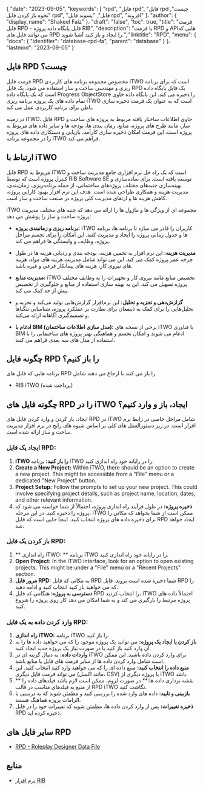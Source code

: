 {
  "date": "2023-09-05",
  "keywords": [
"rpd",
"فایل rpd",
"فایل rpd چیست",
"نحوه باز کردن فایل rpd",
"فایل",
"پسوند فایل rpd",
"افزونه"
]،
  "author": {
    "display_name": "Shakeel Faiz"
}،
  "draft": "false",
  "toc": true,
  "title": "فرمت فایل RPD - فایل پایگاه داده پروژه RIB",
  "description": "با فرمت RPD و APIهایی که می توانند فایل های RPD را ایجاد و باز کنند آشنا شوید.",
  "linktitle": "RPD",
  "menu": {
    "docs": {
      "identifier": "database-rpd-fa",
      "parent": "database"
}
}،
  "lastmod": "2023-09-05"
}

## فایل RPD چیست؟

فرمت فایل RPD مخصوص مجموعه برنامه های کاربردی iTWO است که برای برنامه ریزی و مهندسی ساخت و ساز استفاده می شود. یک فایل RPD یک فایل پایگاه داده است که یک پایگاه داده Progress ObjectStore را ذخیره می کند. این پایگاه داده حاوی تمام داده های یک پروژه برنامه ریزی iTWO است که به عنوان یک فرمت ذخیره سازی باطن برای برنامه کاربردی عمل می کند.

در زمینه iTWO، فایل RPD حاوی اطلاعات ساختار یافته مربوط به پروژه های ساخت و ساز، مانند طرح های پروژه، منابع، زمان بندی ها، بودجه ها و سایر داده های مربوط به پروژه است. این فرمت امکان ذخیره سازی کارآمد، بازیابی و دستکاری داده های پروژه را در مجموعه برنامه iTWO فراهم می کند.

## ارتباط با iTWO

فایل RPD مربوط به iTWO است که یک راه حل نرم افزاری جامع مدیریت ساخت و کنترل پروژه است که توسط RIB Software SE توسعه یافته است. برای ساده‌سازی و بهینه‌سازی جنبه‌های مختلف پروژه‌های ساختمانی، از جمله برنامه‌ریزی، زمان‌بندی، مدیریت هزینه و همکاری طراحی شده است. هدف این نرم افزار بهبود کارایی پروژه، کاهش هزینه ها و ارتقای مدیریت کلی پروژه در صنعت ساخت و ساز است.

iTWO مجموعه ای از ویژگی ها و ماژول ها را ارائه می دهد که جنبه های مختلف مدیریت پروژه ساخت و ساز را پوشش می دهد:

- **برنامه ریزی و زمانبندی پروژه:** iTWO کاربران را قادر می سازد تا برنامه ها، برنامه ها و جدول زمانی پروژه را ایجاد و مدیریت کنند. این امکان را برای تجسم مراحل پروژه، وظایف و وابستگی ها فراهم می کند.

- **مدیریت هزینه:** این نرم افزار به تخمین هزینه، بودجه بندی و ردیابی هزینه ها در طول چرخه عمر پروژه کمک می کند. این می تواند شامل مدیریت هزینه های مواد، هزینه های نیروی کار، هزینه های پیمانکار فرعی و غیره باشد.

- **مدیریت منابع:** iTWO تخصیص منابع مانند نیروی کار و تجهیزات را به وظایف مختلف پروژه تسهیل می کند. این به بهینه سازی استفاده از منابع و جلوگیری از تخصیص بیش از حد کمک می کند.

- **گزارش‌دهی و تجزیه و تحلیل:** این نرم‌افزار گزارش‌هایی تولید می‌کند و تجزیه و تحلیل‌هایی را برای کمک به ذینفعان برای نظارت بر عملکرد پروژه، شناسایی تنگناها و تصمیم‌گیری آگاهانه ارائه می‌کند.

- **ادغام با BIM (مدل سازی اطلاعات ساختمان):** برخی از نسخه های iTWO با فناوری BIM ادغام می شوند و امکان تجسم و هماهنگی بهتر پروژه های ساختمانی را با استفاده از مدل های سه بعدی فراهم می کنند.

## چگونه فایل RPD را باز کنیم؟

برنامه هایی که فایل های RPD را باز می کنند یا ارجاع می دهند شامل

- RIB iTWO (پرداخت شده)

## چگونه فایل های RPD را در iTWO ایجاد، باز و وارد کنیم؟

ایجاد، باز کردن و وارد کردن فایل های RPD در iTWO شامل مراحل خاصی در رابط نرم افزار است. در زیر دستورالعمل های کلی بر اساس شیوه های رایج در نرم افزار مدیریت ساخت و ساز ارائه شده است.

### ایجاد یک فایل RPD:

1. **iTWO را باز کنید:** برنامه iTWO را در رایانه خود راه اندازی کنید.
2. **Create a New Project:** Within iTWO, there should be an option to create a new project. This might be accessible from a "File" menu or a dedicated "New Project" button.
3. **Project Setup:** Follow the prompts to set up your new project. This could involve specifying project details, such as project name, location, dates, and other relevant information.
4. **ذخیره پروژه:** در طول فرآیند راه اندازی پروژه، احتمالاً از شما خواسته می شود که پروژه را ذخیره کنید. در این مرحله، iTWO ممکن است از شما بخواهد که مکانی را برای ذخیره داده های پروژه انتخاب کنید. اینجا جایی است که فایل RPD ایجاد خواهد شد.

### باز کردن یک فایل RPD:

1. ** راه اندازی iTWO: ** برنامه iTWO را در رایانه خود راه اندازی کنید.
2. **Open Project:** In the iTWO interface, look for an option to open existing projects. This might be under a "File" menu or a "Recent Projects" section.
3. **مرور فایل RPD:** به مکانی که فایل RPD شما ذخیره شده است بروید. فایل RPD را که می خواهید باز کنید انتخاب کنید و ادامه دهید.
4. **دسترسی به پروژه:** هنگامی که فایل RPD را انتخاب کردید، iTWO احتمالاً داده های پروژه مرتبط را بارگیری می کند و به شما امکان می دهد کار روی پروژه را شروع کنید.

### وارد کردن داده به یک فایل RPD:

1. **راه اندازی iTWO:** برنامه iTWO را باز کنید.
2. **باز کردن یا ایجاد یک پروژه:** می توانید یک پروژه موجود را که می خواهید داده ها را به آن وارد کنید باز کنید یا در صورت نیاز یک پروژه جدید ایجاد کنید.
3. **واردات داده:** به دنبال گزینه ای در iTWO برای وارد کردن داده باشید. این ممکن است شامل وارد کردن داده ها از سایر فرمت های فایل یا منابع باشد.
4. **منبع داده را انتخاب کنید:** منبع داده ای را که می خواهید وارد کنید انتخاب کنید. این می تواند فرمت فایل دیگری (مانند اکسل، CSV) یا پروژه دیگری از iTWO باشد.
5. ** نقشه برداری داده ها:** در صورت لزوم، ممکن است لازم باشد فیلدهای داده را از منبع به فیلدهای مناسب در قالب RPD iTWO نگاشت کنید.
6. **بازبینی و تایید:** داده های وارد شده را بررسی کنید و مطمئن شوید که به درستی با الزامات پروژه هماهنگ هستند.
7. **ذخیره تغییرات:** پس از وارد کردن داده ها، مطمئن شوید که تغییرات خود را در فایل RPD ذخیره کرده اید.

## سایر فایل های RPD

- [RPD - Roleplay Designer Data File](/database/rpd-roleplay/)

## منابع
* [نرم افزار RIB](https://en.wikipedia.org/wiki/RIB_Software)


